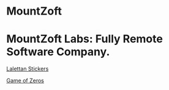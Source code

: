 # MountZoft
MountZoft Labs: Fully Remote Software Company.
===============

[Lalettan Stickers](https://play.google.com/store/apps/details?id=com.mountzoft.lalettanstickersforwhatsapp)

[Game of Zeros](https://play.google.com/store/apps/details?id=com.mountzoft.gameofzeros)
